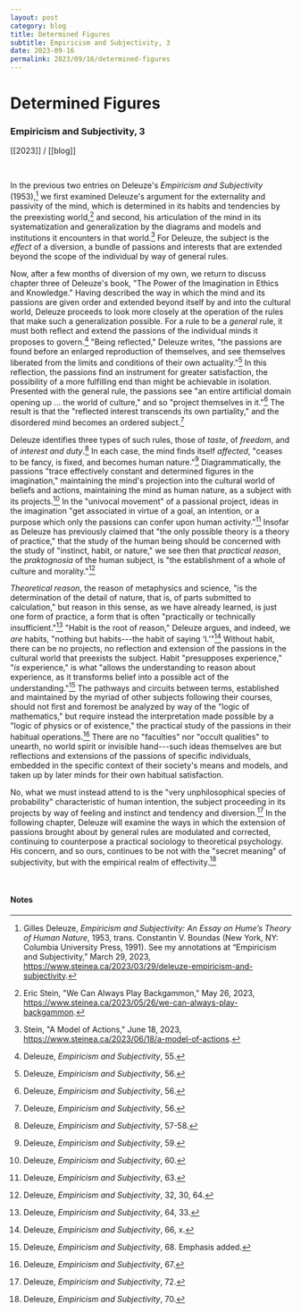 ```yaml
---
layout: post
category: blog
title: Determined Figures
subtitle: Empiricism and Subjectivity, 3
date: 2023-09-16
permalink: 2023/09/16/determined-figures
---
```


# Determined Figures

### Empiricism and Subjectivity, 3

[[2023]] / [[blog]]

<br>

In the previous two entries on Deleuze's *Empiricism and Subjectivity* (1953),[^1] we first examined Deleuze's argument for the externality and passivity of the mind, which is determined in its habits and tendencies by the preexisting world,[^2] and second, his articulation of the mind in its systematization and generalization by the diagrams and models and institutions it encounters in that world.[^3] For Deleuze, the subject is the *effect* of a diversion, a bundle of passions and interests that are extended beyond the scope of the individual by way of general rules.

Now, after a few months of diversion of my own, we return to discuss chapter three of Deleuze's book, "The Power of the Imagination in Ethics and Knowledge." Having described the way in which the mind and its passions are given order and extended beyond itself by and into the cultural world, Deleuze proceeds to look more closely at the operation of the rules that make such a generalization possible. For a rule to be a *general* rule, it must both reflect and extend the passions of the individual minds it proposes to govern.[^4] "Being reflected," Deleuze writes, "the passions are found before an enlarged reproduction of themselves, and see themselves liberated from the limits and conditions of their own actuality."[^5] In this reflection, the passions find an instrument for greater satisfaction, the possibility of a more fulfilling end than might be achievable in isolation. Presented with the general rule, the passions see "an entire artificial domain opening up ... the world of culture," and so "project themselves in it."[^6] The result is that the "reflected interest transcends its own partiality," and the disordered mind becomes an ordered subject.[^7]

Deleuze identifies three types of such rules, those of *taste*, of *freedom*, and of *interest and duty*.[^8] In each case, the mind finds itself *affected*, "ceases to be fancy, is fixed, and becomes human nature."[^9] Diagrammatically, the passions "trace effectively constant and determined figures in the imagination," maintaining the mind's projection into the cultural world of beliefs and actions, maintaining the mind as human nature, as a subject with its projects.[^10] In the "univocal movement" of a passional project, ideas in the imagination "get associated in virtue of a goal, an intention, or a purpose which only the passions can confer upon human activity."[^11] Insofar as Deleuze has previously claimed that "the only possible theory is a theory of practice," that the study of the human being should be concerned with the study of "instinct, habit, or nature," we see then that *practical reason*, the *praktognosia* of the human subject, is "the establishment of a whole of culture and morality."[^12]

*Theoretical reason*, the reason of metaphysics and science, "is the determination of the detail of nature, that is, of parts submitted to calculation," but reason in this sense, as we have already learned, is just one form of practice, a form that is often "practically or technically insufficient."[^13] "Habit is the root of reason," Deleuze argues, and indeed, we *are* habits, "nothing but habits---the habit of saying ‘I.’"[^14] Without habit, there can be no projects, no reflection and extension of the passions in the cultural world that preexists the subject. Habit "presupposes experience," "*is* experience," is what "allows the understanding to reason about experience, as it transforms belief into a possible act of the understanding."[^15] The pathways and circuits between terms, established and maintained by the myriad of other subjects following their courses, should not first and foremost be analyzed by way of the "logic of mathematics," but require instead the interpretation made possible by a "logic of physics or of existence," the practical study of the passions in their habitual operations.[^16] There are no "faculties" nor "occult qualities" to unearth, no world spirit or invisible hand---such ideas themselves are but reflections and extensions of the passions of specific individuals, embedded in the specific context of their society's means and models, and taken up by later minds for their own habitual satisfaction.

No, what we must instead attend to is the "very unphilosophical species of probability" characteristic of human intention, the subject proceeding in its projects by way of feeling and instinct and tendency and diversion.[^17] In the following chapter, Deleuze will examine the ways in which the extension of passions brought about by general rules are modulated and corrected, continuing to counterpose a practical sociology to theoretical psychology. His concern, and so ours, continues to be not with the "secret meaning" of subjectivity, but with the empirical realm of effectivity.[^18]

<br>

#### Notes

[^1]: Gilles Deleuze, *Empiricism and Subjectivity: An Essay on Hume’s Theory of Human Nature*, 1953, trans. Constantin V. Boundas (New York, NY: Columbia University Press, 1991). See my annotations at “Empiricism and Subjectivity,” March 29, 2023, <https://www.steinea.ca/2023/03/29/deleuze-empiricism-and-subjectivity>.
[^2]: Eric Stein, "We Can Always Play Backgammon," May 26, 2023, <https://www.steinea.ca/2023/05/26/we-can-always-play-backgammon>.
[^3]: Stein, "A Model of Actions," June 18, 2023, <https://www.steinea.ca/2023/06/18/a-model-of-actions>.
[^4]: Deleuze, *Empiricism and Subjectivity*, 55.
[^5]: Deleuze, *Empiricism and Subjectivity*, 56.
[^6]: Deleuze, *Empiricism and Subjectivity*, 56.
[^7]: Deleuze, *Empiricism and Subjectivity*, 56.
[^8]: Deleuze, *Empiricism and Subjectivity*, 57-58.
[^9]: Deleuze, *Empiricism and Subjectivity*, 59.
[^10]: Deleuze, *Empiricism and Subjectivity*, 60.
[^11]: Deleuze, *Empiricism and Subjectivity*, 63.
[^12]: Deleuze, *Empiricism and Subjectivity*, 32, 30, 64.
[^13]: Deleuze, *Empiricism and Subjectivity*, 64, 33.
[^14]: Deleuze, *Empiricism and Subjectivity*, 66, x.
[^15]: Deleuze, *Empiricism and Subjectivity*, 68. Emphasis added.
[^16]: Deleuze, *Empiricism and Subjectivity*, 67.
[^17]: Deleuze, *Empiricism and Subjectivity*, 72.
[^18]: Deleuze, *Empiricism and Subjectivity*, 70.
